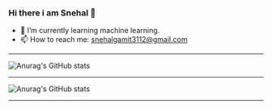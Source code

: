 ### Hi there i am Snehal 👋


- 🌱 I’m currently learning machine learning.
- 📫 How to reach me: snehalgamit3112@gmail.com

---

![Anurag's GitHub stats](https://github-readme-stats.vercel.app/api?username=Snehal4315&show_icons=true&theme=dracula)

---

![Anurag's GitHub stats](https://github-readme-stats.vercel.app/api?username=Snehal4315&show_icons=true&theme=dracula)

---


